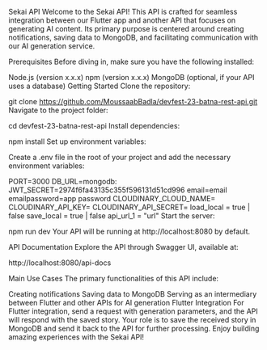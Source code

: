 Sekai API
Welcome to the Sekai API! This API is crafted for seamless integration between our Flutter app and another API that focuses on generating AI content. Its primary purpose is centered around creating notifications, saving data to MongoDB, and facilitating communication with our AI generation service.

Prerequisites
Before diving in, make sure you have the following installed:

Node.js (version x.x.x)
npm (version x.x.x)
MongoDB (optional, if your API uses a database)
Getting Started
Clone the repository:

git clone https://github.com/MoussaabBadla/devfest-23-batna-rest-api.git
Navigate to the project folder:

cd devfest-23-batna-rest-api
Install dependencies:

npm install
Set up environment variables:

Create a .env file in the root of your project and add the necessary environment variables:

PORT=3000
 DB_URL=mongodb:
JWT_SECRET=2974f6fa43135c355f596131d51cd996
email=email
emailpassword=app password
CLOUDINARY_CLOUD_NAME=
CLOUDINARY_API_KEY=
CLOUDINARY_API_SECRET=
load_local = true | false
save_local = true  | false
api_url_1 = "url" 
Start the server:

npm run dev
Your API will be running at http://localhost:8080 by default.

API Documentation
Explore the API through Swagger UI, available at:

http://localhost:8080/api-docs

Main Use Cases
The primary functionalities of this API include:

Creating notifications
Saving data to MongoDB
Serving as an intermediary between Flutter and other APIs for AI generation
Flutter Integration
For Flutter integration, send a request with generation parameters, and the API will respond with the saved story. Your role is to save the received story in MongoDB and send it back to the API for further processing. Enjoy building amazing experiences with the Sekai API!
